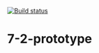 [![Build status](https://ci.appveyor.com/api/projects/status/86qwuivquv39el2k?svg=true)](https://ci.appveyor.com/project/Alex-m18/7-2-prototype)
# 7-2-prototype
